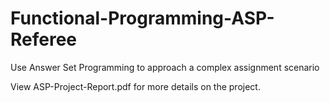 # Functional-Programming-ASP-Referee
Use Answer Set Programming to approach a complex assignment scenario

View ASP-Project-Report.pdf for more details on the project.
